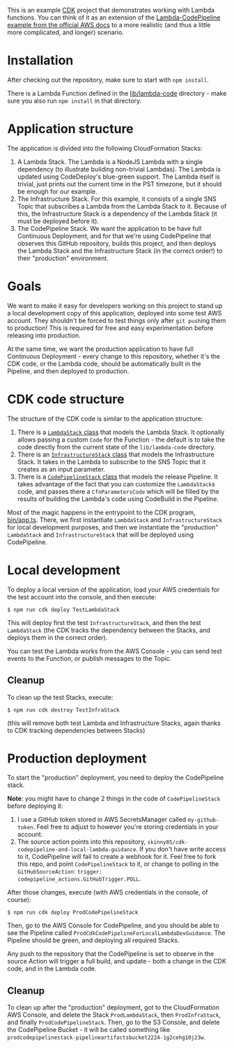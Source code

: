 This is an example [CDK](https://github.com/aws/aws-cdk)
project that demonstrates working with Lambda functions.
You can think of it as an extension of the
[Lambda-CodePipeline example from the official AWS docs](https://docs.aws.amazon.com/de_de/cdk/latest/guide/codepipeline_example.html)
to a more realistic (and thus a little more complicated, and longer) scenario.

# Installation

After checking out the repository, make sure to start with `npm install`.

There is a Lambda Function defined in the [lib/lambda-code](lib/lambda-code) directory -
make sure you also run `npm install` in that directory.

# Application structure

The application is divided into the following CloudFormation Stacks:

1. A Lambda Stack. The Lambda is a NodeJS Lambda with a single dependency
  (to illustrate building non-trivial Lambdas).
  The Lambda is updated using CodeDeploy's blue-green support.
  The Lambda itself is trivial, just prints out the current time in the PST timezone,
  but it should be enough for our example.
2. The Infrastructure Stack. For this example, it consists of a single SNS Topic
  that subscribes a Lambda from the Lambda Stack to it.
  Because of this, the Infrastructure Stack is a dependency of the Lambda Stack
  (it must be deployed before it).
3. The CodePipeline Stack. We want the application to be have full Continuous Deployment,
  and for that we're using CodePipeline that observes this GitHub repository,
  builds this project,
  and then deploys the Lambda Stack and the Infrastructure Stack
  (in the correct order!) to their "production" environment.

# Goals

We want to make it easy for developers working on this project to
stand up a local development copy of this application,
deployed into some test AWS account.
They shouldn't be forced to test things only after `git push`ing them to production!
This is required for free and easy experimentation before releasing into production.

At the same time, we want the production application to have full Continuous Deployment -
every change to this repository,
whether it's the CDK code, or the Lambda code,
should be automatically built in the Pipeline,
and then deployed to production.

# CDK code structure

The structure of the CDK code is similar to the application structure:

1. There is a [`LambdaStack` class](lib/lambda-stack.ts) that models
  the Lambda Stack. It optionally allows passing a custom `Code` for the Function -
  the default is to take the code directly from the current state of the
  `lib/lambda-code` directory.
2. There is an [`InfrastructureStack` class](lib/infrastructure-stack.ts)
  that models the Infrastructure Stack. It takes in the Lambda to subscribe to the
  SNS Topic that it creates as an input parameter.
3. There is a [`CodePipelineStack` class](lib/codepipeline-stack.ts)
  that models the release Pipeline. It takes advantage of the fact that
  you can customize the `LambdaStack`s code,
  and passes there a `CfnParametersCode` which will be filled by the
  results of building the Lambda's code using CodeBuild in the Pipeline.

Most of the magic happens in the entrypoint to the CDK program,
[bin/app.ts](bin/app.ts).
There, we first instantiate `LambdaStack` and `InfrastructureStack` for local development purposes,
and then we instantiate the "production" `LambdaStack` and `InfrastructureStack`
that will be deployed using CodePipeline.

# Local development

To deploy a local version of the application,
load your AWS credentials for the test account into the console,
and then execute:

```shell script
$ npm run cdk deploy TestLambdaStack
```

This will deploy first the test `InfrastructureStack`,
and then the test `LambdaStack`
(the CDK tracks the dependency between the Stacks,
and deploys them in the correct order).

You can test the Lambda works from the AWS Console -
you can send test events to the Function,
or publish messages to the Topic.

## Cleanup

To clean up the test Stacks, execute:

```shell script
$ npm run cdk destroy TestInfraStack
```

(this will remove both test Lambda and Infrastructure Stacks,
again thanks to CDK tracking dependencies between Stacks)

# Production deployment

To start the "production" deployment,
you need to deploy the CodePipeline stack.

**Note**: you might have to change 2 things in the code of `CodePipelineStack` before deploying it:

1. I use a GitHub token stored in AWS SecretsManager called `my-github-token`.
  Feel free to adjust to however you're storing credentials in your account.
2. The source action points into this repository,
  `skinny85/cdk-codepipeline-and-local-lambda-guidance`.
  If you don't have write access to it,
  CodePipeline will fail to create a webhook for it.
  Feel free to fork this repo, and point `CodePipelineStack` to it,
  or change to polling in the `GitHubSourceAction`: `trigger: codepipeline_actions.GitHubTrigger.POLL`.

After those changes, execute
(with AWS credentials in the console, of course):

```shell script
$ npm run cdk deploy ProdCodePipelineStack
```

Then, go to the AWS Console for CodePipeline,
and you should be able to see the Pipeline called `ProdCdkCodePipelineForLocalLambdaDevGuidance`.
The Pipeline should be green, and deploying all required Stacks.

Any push to the repository that the CodePipeline is set to observe in the source Action
will trigger a full build, and update -
both a change in the CDK code, and in the Lambda code.

## Cleanup

To clean up after the "production" deployment,
got to the CloudFormation AWS Console,
and delete the Stack `ProdLambdaStack`, then `ProdInfraStack`,
and finally `ProdCodePipelineStack`.
Then, go to the S3 Console, and delete the CodePipeline Bucket -
it will be called something like `prodcodepipelinestack-pipelineartifactsbucket2224-1g2cehg10j23w`.
